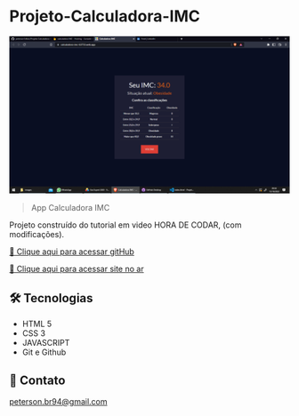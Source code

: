 # Projeto-Calculadora-IMC
 
 
 ![preview](./images/bg.png)

> App Calculadora IMC 

Projeto construído do tutorial em video HORA DE CODAR, (com modificações).

[🔗 Clique aqui para acessar gitHub](https://github.com/peterson1dhon/Projeto-Calculadora-IMC)

[🔗 Clique aqui para acessar site no ar](https://calculadora-imc-63753.web.app/)


## 🛠 Tecnologias

- HTML 5
- CSS 3
- JAVASCRIPT
- Git e Github

## 💛 Contato

peterson.br94@gmail.com

